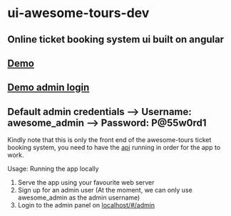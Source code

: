 # ui-awesome-tours-dev
Online ticket booking system ui built on angular
---
## [Demo](http://tours.awesome-fortune.co.za)
[Demo admin login](http://tours.awesome-fortune.co.za/#/admin)
---
Default admin credentials 
-->  Username: awesome_admin
-->  Password: P@55w0rd1
---

Kindly note that this is only the front end of the awesome-tours ticket booking system,
you need to have the [api](https://github.com/awesome-fortune/api-awesome-tours) running in order for the app
to work.

Usage: Running the app locally

1. Serve the app using your favourite web server
2. Sign up for an admin user (At the moment, we can only use awesome_admin as the admin username)
3. Login to the admin panel on [localhost/#/admin]()
